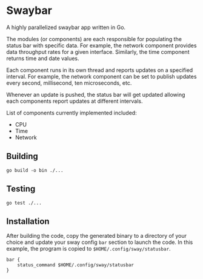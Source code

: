 # Swaybar

A highly parallelized swaybar app written in Go.

The modules (or components) are each responsible for populating the status bar
with specific data. For example, the network component provides data throughput
rates for a given interface. Similarly, the time component returns time and date
values.

Each component runs in its own thread and reports updates on a specified
interval. For example, the network component can be set to publish updates every
second, millisecond, ten microseconds, etc.

Whenever an update is pushed, the status bar will get updated allowing each
components report updates at different intervals.

List of components currently implemented included:

- CPU
- Time
- Network

## Building

```text
go build -o bin ./...
```

## Testing

```text
go test ./...
```

## Installation

After building the code, copy the generated binary to a directory of your choice
and update your sway config `bar` section to launch the code. In this example,
the program is copied to `$HOME/.config/sway/statusbar`.

```text
bar {
    status_command $HOME/.config/sway/statusbar
}
```
